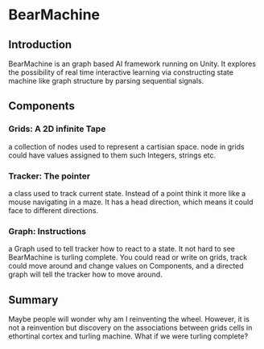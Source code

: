 # BearMachine
## Introduction
BearMachine is an graph based AI framework running on Unity. 
It explores the possibility of real time interactive learning via constructing state machine like graph structure by parsing sequential signals.

## Components

### Grids: A 2D infinite Tape

a collection of nodes used to represent a cartisian space. 
node in grids could have values assigned to them such Integers, strings etc.


### Tracker: The pointer

a class used to track current state.
Instead of a point think it more like a mouse navigating in a maze.
It has a head direction, which means it could face to different directions.

### Graph: Instructions

a Graph used to tell tracker how to react to a state.
It not hard to see BearMachine is turling complete. 
You could read or write on grids, track could move around and change values on Components, and a directed graph will tell the tracker how to move around.

## Summary
Maybe people will wonder why am I reinventing the wheel.
However, it is not a reinvention but discovery on the associations between grids cells in ethortinal cortex and turling machine.
What if we were turling complete? 


